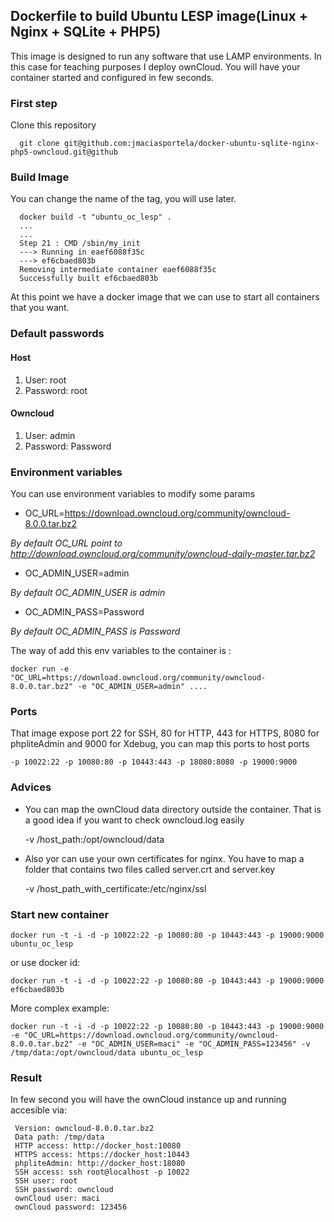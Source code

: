 ## Dockerfile to build Ubuntu LESP image(Linux + Nginx + SQLite + PHP5)

This image is designed to run any software that use LAMP environments. In this case for teaching purposes I deploy ownCloud. You will have your container started and configured in few seconds.

### First step
Clone this repository

      git clone git@github.com:jmaciasportela/docker-ubuntu-sqlite-nginx-php5-owncloud.git@github

### Build Image
You can change the name of the tag, you will use later.

      docker build -t "ubuntu_oc_lesp" .
      ...
      ...
      Step 21 : CMD /sbin/my_init
      ---> Running in eaef6088f35c
      ---> ef6cbaed803b
      Removing intermediate container eaef6088f35c
      Successfully built ef6cbaed803b

At this point we have a docker image that we can use to start all containers that you want.

### Default passwords

#### Host
1. User: root
2. Password: root

#### Owncloud
1. User: admin
2. Password: Password

### Environment variables

You can use environment variables to modify some params

* OC_URL=https://download.owncloud.org/community/owncloud-8.0.0.tar.bz2

*By default OC_URL point to http://download.owncloud.org/community/owncloud-daily-master.tar.bz2*

* OC_ADMIN_USER=admin

*By default OC_ADMIN_USER is admin*

* OC_ADMIN_PASS=Password

*By default OC_ADMIN_PASS is Password*

The way of add this env variables to the container is :

    docker run -e "OC_URL=https://download.owncloud.org/community/owncloud-8.0.0.tar.bz2" -e "OC_ADMIN_USER=admin" ....

### Ports

That image expose port 22 for SSH, 80 for HTTP, 443 for HTTPS, 8080 for phpliteAdmin and 9000 for Xdebug, you can map this ports to host ports

    -p 10022:22 -p 10080:80 -p 10443:443 -p 18080:8080 -p 19000:9000

### Advices
* You can map the ownCloud data directory outside the container. That is a good idea if you want to check owncloud.log easily

    -v /host_path:/opt/owncloud/data

* Also yor can use your own certificates for nginx. You have to map a folder that contains two files called server.crt and server.key

    -v /host_path_with_certificate:/etc/nginx/ssl

### Start new container

    docker run -t -i -d -p 10022:22 -p 10080:80 -p 10443:443 -p 19000:9000 ubuntu_oc_lesp

or use docker id:

    docker run -t -i -d -p 10022:22 -p 10080:80 -p 10443:443 -p 19000:9000 ef6cbaed803b

More complex example:

    docker run -t -i -d -p 10022:22 -p 10080:80 -p 10443:443 -p 19000:9000 -e "OC_URL=https://download.owncloud.org/community/owncloud-8.0.0.tar.bz2" -e "OC_ADMIN_USER=maci" -e "OC_ADMIN_PASS=123456" -v /tmp/data:/opt/owncloud/data ubuntu_oc_lesp

### Result

In few second you will have the ownCloud instance up and running accesible via:

     Version: owncloud-8.0.0.tar.bz2
     Data path: /tmp/data
     HTTP access: http://docker_host:10080
     HTTPS access: https://docker_host:10443
     phpliteAdmin: http://docker_host:18080
     SSH access: ssh root@localhost -p 10022
     SSH user: root
     SSH password: owncloud
     ownCloud user: maci
     ownCloud password: 123456
